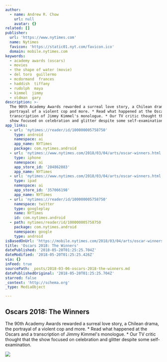 ```yaml
---
author:
  - name: Andrew R. Chow
    url: null
    avatar: {}
related: []
publisher:
  url: 'https://www.nytimes.com'
  name: Nytimes
  favicon: 'https://static01.nyt.com/favicon.ico'
  domain: mobile.nytimes.com
keywords:
  - academy awards (oscars)
  - movies
  - the shape of water (movie)
  - del toro  guillermo
  - mcdormand  frances
  - haddish  tiffany
  - rudolph  maya
  - kimmel  jimmy
  - oldman  gary
description: >-
  The 90th Academy Awards rewarded a surreal love story, a Chilean drama, the
  portrayal of a violent cop and more. * Read what happened at the Oscars and a
  transcription of Jimmy Kimmel's monologue. * Our TV critic thought that the
  show focused on celebration and glitter despite some self-examination.
app_links:
  - url: 'nytimes://reader/id/100000005758750'
    type: android
    namespace: ai
    app_name: NYTimes
    package: com.nytimes.android
  - url: 'nytimes://www.nytimes.com/2018/03/04/arts/oscar-winners.html'
    type: iphone
    namespace: ai
    app_store_id: '284862083'
    app_name: NYTimes
  - url: 'nytimes://www.nytimes.com/2018/03/04/arts/oscar-winners.html'
    type: ipad
    namespace: ai
    app_store_id: '357066198'
    app_name: NYTimes
  - url: 'nytimes://reader/id/100000005758750'
    namespace: twitter
    type: googleplay
    name: NYTimes
    id: com.nytimes.android
  - path: nytimes/reader/id/100000005758750
    package: com.nytimes.android
    namespace: google
    type: android
isBasedOnUrl: 'https://mobile.nytimes.com/2018/03/04/arts/oscar-winners.amp.html'
title: 'Oscars 2018: The Winners'
datePublished: '2018-05-20T01:25:25.704Z'
dateModified: '2018-05-20T01:25:25.426Z'
via: {}
inFeed: true
sourcePath: _posts/2018-03-06-oscars-2018-the-winners.md
datePublishedOriginal: '2018-05-20T01:25:25.704Z'
starred: false
_context: 'http://schema.org'
_type: MediaObject

---
```

<article style=""><h1>Oscars 2018: The Winners</h1><p>The 90th Academy Awards rewarded a surreal love story, a Chilean drama, the portrayal of a violent cop and more. * Read what happened at the Oscars and a transcription of Jimmy Kimmel's monologue. * Our TV critic thought that the show focused on celebration and glitter despite some self-examination.</p><img src="https://static01.nyt.com/images/2018/03/05/arts/05WINNERSLISTPEELE/05WINNERSLISTPEELE-facebookJumbo.jpg" /></article>